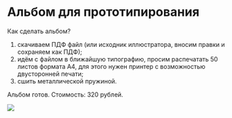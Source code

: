 # Альбом для прототипирования

Как сделать альбом?

1. скачиваем ПДФ файл (или исходник иллюстратора, вносим правки и сохраняем как ПДФ);
2. идём с файлом в ближайшую типографию, просим распечатать 50 листов формата А4, для этого нужен принтер с возможностью двусторонней печати;
3. сшить металлической пружиной.

Альбом готов. Стоимость: 320 рублей.

<img src="http://alexandr.bizikov.ru/pictures/ui.jpg">
